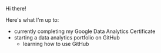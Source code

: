 Hi there!

Here's what I'm up to:
- currently completing my Google Data Analytics Certificate
- starting a data analytics portfolio on GitHub
    - learning how to use GitHub
